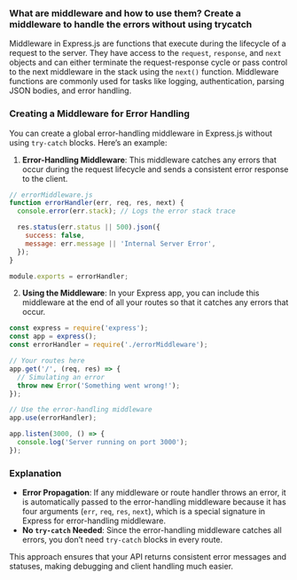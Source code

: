 ### What are middleware and how to use them? Create a middleware to handle the errors without using trycatch

Middleware in Express.js are functions that execute during the lifecycle of a request to the server. They have access to the `request`, `response`, and `next` objects and can either terminate the request-response cycle or pass control to the next middleware in the stack using the `next()` function. Middleware functions are commonly used for tasks like logging, authentication, parsing JSON bodies, and error handling.

### Creating a Middleware for Error Handling

You can create a global error-handling middleware in Express.js without using `try-catch` blocks. Here’s an example:

1. **Error-Handling Middleware**: This middleware catches any errors that occur during the request lifecycle and sends a consistent error response to the client.

```javascript
// errorMiddleware.js
function errorHandler(err, req, res, next) {
  console.error(err.stack); // Logs the error stack trace

  res.status(err.status || 500).json({
    success: false,
    message: err.message || 'Internal Server Error',
  });
}

module.exports = errorHandler;
```

2. **Using the Middleware**: In your Express app, you can include this middleware at the end of all your routes so that it catches any errors that occur.

```javascript
const express = require('express');
const app = express();
const errorHandler = require('./errorMiddleware');

// Your routes here
app.get('/', (req, res) => {
  // Simulating an error
  throw new Error('Something went wrong!');
});

// Use the error-handling middleware
app.use(errorHandler);

app.listen(3000, () => {
  console.log('Server running on port 3000');
});
```

### Explanation
- **Error Propagation**: If any middleware or route handler throws an error, it is automatically passed to the error-handling middleware because it has four arguments (`err`, `req`, `res`, `next`), which is a special signature in Express for error-handling middleware.
- **No `try-catch` Needed**: Since the error-handling middleware catches all errors, you don’t need `try-catch` blocks in every route.

This approach ensures that your API returns consistent error messages and statuses, making debugging and client handling much easier.